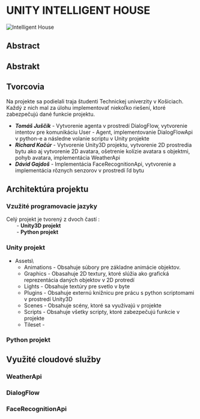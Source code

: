 # UNITY INTELLIGENT HOUSE
![Intelligent House](https://i.imgur.com/7A8fKBh.png)
## Abstract 

## Abstrakt

## Tvorcovia
Na projekte sa podielali traja študenti Technickej univerzity v Košiciach. Každý z nich mal za úlohu implementovať niekoľko riešení, ktoré zabezpečujú dané funkcie projektu.

- ***Tomáš Juščík*** - Vytvorenie agenta v prostredí DialogFlow, vytvorenie intentov pre komunikáciu User - Agent, implementovanie DialogFlowApi v python-e a následne volanie scriptu v Unity projekte
- ***Richard Kačúr*** - Vytvorenie Unity3D projektu, vytvorenie 2D prostredia bytu ako aj vytvorenie 2D avatara, ošetrenie kolízie avatara s objektmi, pohyb avatara, implementácia WeatherApi
- ***Dávid Gajdoš*** - Implementácia FaceRecognitionApi, vytvorenie a implementácia rôznych senzorov v prostredí ľd bytu

## Architektúra projektu
### Vzužité programovacie jazyky ###
Celý projekt je tvorený z dvoch častí : \
&nbsp;&nbsp;&nbsp;&nbsp;&nbsp;&nbsp;&nbsp;- **Unity3D projekt**\
&nbsp;&nbsp;&nbsp;&nbsp;&nbsp;&nbsp;&nbsp;- **Python projekt**
### Unity projekt ###
- Assets\
  - Animations - Obsahuje súbory pre základne animácie objektov.
  - Graphics - Obasahuje 2D textury, ktoré slúžia ako grafická reprezentácia daných objektov v 2D protredí
  - Lights - Obsahuje textúry pre svetlo v byte
  - Plugins - Obsahuje externú knižnicu pre prácu s python scriptomami v prostredí Unity3D
  - Scenes - Obsahuje scény, ktoré sa využívajú v projekte
  - Scripts - Obsahuje všetky scripty, ktoré zabezpečujú funkcie v projekte
  - Tileset - 
### Python projekt ###

## Využité cloudové služby ##
### WeatherApi ###
### DialogFlow ###
### FaceRecognitionApi ###


